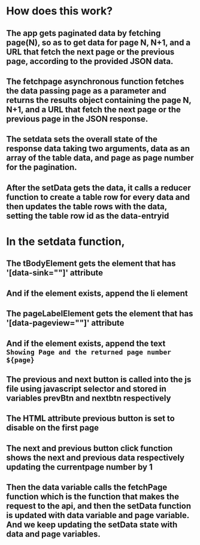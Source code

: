 # How does this work?

## The app gets paginated data by fetching page(N), so as to get data for page N, N+1, and a URL that fetch the next page or the previous page, according to the provided JSON data.

## The fetchpage asynchronous function fetches the data passing page as a parameter and returns the results object containing the page N, N+1, and a URL that fetch the next page or the previous page in the JSON response.

## The setdata sets the overall state of the response data taking two arguments, data as an array of the table data, and page as page number for the pagination.

## After the setData gets the data, it calls a reducer function to create a table row for every data and then updates the table rows with the data, setting the table row id as the data-entryid

# In the setdata function, 

## The tBodyElement gets the element that has '[data-sink=""]' attribute
## And if the element exists, append the li element

## The pageLabelElement gets the element that has '[data-pageview=""]' attribute
## And if the element exists, append the text `Showing Page and the returned page number ${page}` 

## The previous and next button is called into the js file using javascript selector and stored in variables prevBtn and nextbtn respectively

## The HTML attribute previous button is set to disable on the first page

## The next and previous button click function shows the next and previous data respectively updating the currentpage number by 1

## Then the data variable calls the fetchPage function which is the function that makes the request to the api, and then the setData function is updated with data variable and page variable. And we keep updating the setData state with data and page variables.
